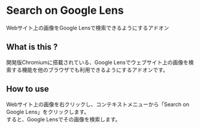 # Search on Google Lens
Webサイト上の画像をGoogle Lensで検索できるようにするアドオン

## What is this ?
開発版Chromiumに搭載されている、Google Lensでウェブサイト上の画像を検索する機能を他のブラウザでも利用できるようにするアドオンです。

## How to use
Webサイト上の画像を右クリックし、コンテキストメニューから「Search on Google Lens」をクリックします。
<br>
すると、Google Lensでその画像を検索します。
